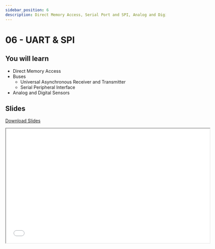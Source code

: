 ```yaml
---
sidebar_position: 6
description: Direct Memory Access, Serial Port and SPI, Analog and Digital Sensors
---
```


# 06 - UART & SPI

## You will learn

- Direct Memory Access
- Buses
  - Universal Asynchronous Receiver and Transmitter
  - Serial Peripheral Interface
- Analog and Digital Sensors

## Slides

[Download Slides](/slides/acs_cc/06/pm_cc-06.pdf)

<iframe src="/slides/acs_cc/06" width="640" height="360"></iframe>
